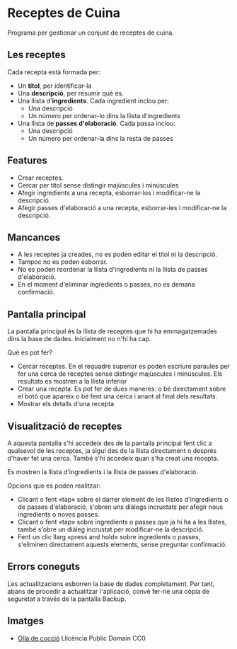 Receptes de Cuina
==============

Programa per gestionar un conjunt de receptes de cuina.

Les receptes
------------
Cada recepta està formada per:
* Un __títol__, per identificar-la
* Una __descripció__, per resumir què és.
* Una llista d'__ingredients__. Cada ingredient inclou per:
  * Una descripció
  * Un número per ordenar-lo dins la llista d'ingredients
* Una llista de __passes d'elaboració__. Cada passa inclou:
  * Una descripció
  * Un número per ordenar-la dins la resta de passes

Features
--------

* Crear receptes.
* Cercar per títol sense distingir majúscules i minúscules
* Afegir ingredients a una recepta, esborrar-los i modificar-ne la descripció.
* Afegir passes d'elaboració a una recepta, esborrar-les i modificar-ne la descripció.

Mancances
---------
* A les receptes ja creades, no es poden editar el títol ni la descripció.
* Tampoc no es poden esborrar.
* No es poden reordenar la llista d'ingredients ni la llista de passes d'elaboració.
* En el moment d'eliminar ingredients o passes, no es demana confirmació.

Pantalla principal
------------------
La pantalla principal és la llista de receptes que hi ha emmagatzemades dins la base de dades. Inicialment no n'hi ha cap.

Què es pot fer?
* Cercar receptes. En el requadre superior es poden escriure paraules per fer una cerca de receptes sense distingir majúscules i minúscules. Els resultats es mostren a la llista inferior
* Crear una recepta. Es pot fer de dues maneres: o bé directament sobre el botó que apareix o bé fent una cerca i anant al final dels resultats.
* Mostrar els detalls d'una recepta

Visualització de receptes
-------------------------
A aquesta pantalla s'hi accedeix des de la pantalla principal fent clic a qualsevol de les receptes, ja sigui des de la llista directament o després d'haver fet una cerca. També s'hi accedeix quan s'ha creat una recepta.

Es mostren la llista d'ingredients i la llista de passes d'elaboració.

Opcions que es poden realitzar:
* Clicant o fent «tap» sobre el darrer element de les llistes d'ingredients o de passes d'elaboració, s'obren uns diàlegs incrustats per afegir nous ingredients o noves passes.
* Clicant o fent «tap» sobre ingredients o passes que ja hi ha a les llistes, també s'obre un diàleg incrustat per modificar-ne la descripció.
* Fent un clic llarg «press and hold» sobre ingredients o passes, s'eliminen directament aquests elements, sense preguntar confirmació.

Errors coneguts
---------------
Les actualitzacions esborren la base de dades completament. Per tant, abans de procedir a actualitzar l'aplicació, convé fer-ne una còpia de seguretat a través de la pantalla Backup.

Imatges
-------
* [Olla de cocció](http://pixabay.com/es/olla-de-cocci%C3%B3n-cook-ware-cocina-159470/) Llicència Public Domain CC0
